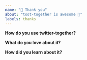 ```yaml
---
name: "💝 Thank you"
about: "toot-together is awesome 🙌"
labels: thanks
---
```


<!-- Please replace all placeholders such as this below -->

**How do you use twitter-together?**

<!-- I’d love to know how you use toot-together, to better understand people’s use cases -->

**What do you love about it?**

<!-- Thanks for the kind words 🤗 -->

**How did you learn about it?**

<!-- Just curious -->
